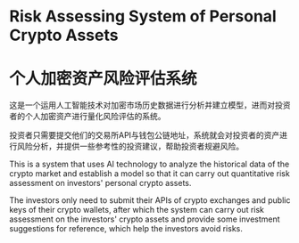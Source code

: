 # Risk Assessing System of Personal Crypto Assets

# 个人加密资产风险评估系统

这是一个运用人工智能技术对加密市场历史数据进行分析并建立模型，进而对投资者的个人加密资产进行量化风险评估的系统。

投资者只需要提交他们的交易所API与钱包公链地址，系统就会对投资者的资产进行风险分析，并提供一些参考性的投资建议，帮助投资者规避风险。

This is a system that uses AI technology to analyze the historical data of the crypto market and establish a model so that it can carry out quantitative risk assessment on investors' personal crypto assets.

The investors only need to submit their APIs of crypto exchanges and public keys of their crypto wallets, after which the system can carry out risk assessment on the investors' crypto assets and provide some investment suggestions for reference, which help the investors avoid risks.
